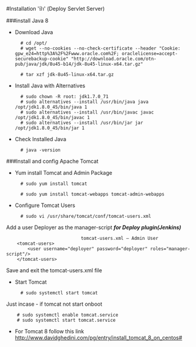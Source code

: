 #Installation 'ป้า' (Deploy Servlet Server)

###install Java 8
* Download Java

        # cd /opt/
        # wget --no-cookies --no-check-certificate --header "Cookie: gpw_e24=http%3A%2F%2Fwww.oracle.com%2F; oraclelicense=accept-securebackup-cookie" "http://download.oracle.com/otn-pub/java/jdk/8u45-b14/jdk-8u45-linux-x64.tar.gz"
  
        # tar xzf jdk-8u45-linux-x64.tar.gz
* Install Java with Alternatives

        # sudo chown -R root: jdk1.7.0_71
        # sudo alternatives --install /usr/bin/java java /opt/jdk1.8.0_45/bin/java 1
        # sudo alternatives --install /usr/bin/javac javac /opt/jdk1.8.0_45/bin/javac 1
        # sudo alternatives --install /usr/bin/jar jar /opt/jdk1.8.0_45/bin/jar 1
* Check Installed Java

        # java -version
###Install and config Apache Tomcat
* Yum install Tomcat and Admin Package

        # sudo yum install tomcat
  
        # sudo yum install tomcat-webapps tomcat-admin-webapps
* Configure Tomcat Users

        # sudo vi /usr/share/tomcat/conf/tomcat-users.xml
Add a user Deployer as the manager-script  ***for Deploy plugin(Jenkins)***

                                tomcat-users.xml — Admin User
        <tomcat-users>
            <user username="deployer" password="deployer" roles="manager-script"/>
        </tomcat-users>
Save and exit the tomcat-users.xml file
* Start Tomcat

        # sudo systemctl start tomcat  
        

Just incase - if tomcat not start onboot

        # sudo systemctl enable tomcat.service
        # sudo systemctl start tomcat.service  
        


* For Tomcat 8 follow this link  
        http://www.davidghedini.com/pg/entry/install_tomcat_8_on_centos#

